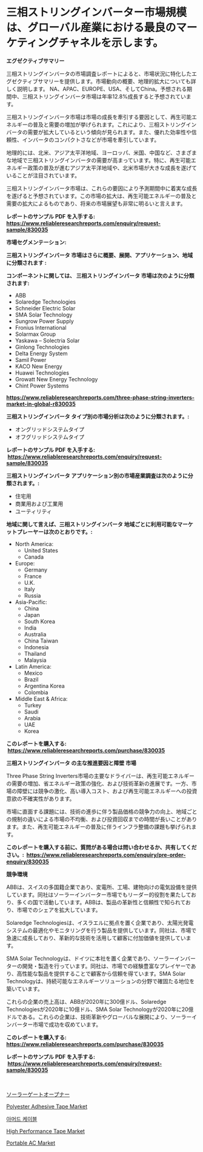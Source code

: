 <p><h1>三相ストリングインバーター市場規模は、グローバル産業における最良のマーケティングチャネルを示します。</h1></p><p><strong>エグゼクティブサマリー</strong></p>
<p><p>三相ストリングインバータの市場調査レポートによると、市場状況に特化したエグゼクティブサマリーを提供します。市場動向の概要、地理的拡大についても詳しく説明します。 NA、APAC、EUROPE、USA、そしてChina。予想される期間中、三相ストリングインバータ市場は年率12.8%成長すると予想されています。</p><p>三相ストリングインバータ市場は市場の成長を牽引する要因として、再生可能エネルギーの普及と需要の増加が挙げられます。これにより、三相ストリングインバータの需要が拡大しているという傾向が見られます。また、優れた効率性や信頼性、インバータのコンパクトさなどが市場を牽引しています。</p><p>地理的には、北米、アジア太平洋地域、ヨーロッパ、米国、中国など、さまざまな地域で三相ストリングインバータの需要が高まっています。特に、再生可能エネルギー政策の普及が進むアジア太平洋地域や、北米市場が大きな成長を遂げていることが注目されています。</p><p>三相ストリングインバータ市場は、これらの要因により予測期間中に着実な成長を遂げると予想されています。この市場の拡大は、再生可能エネルギーの普及と需要の拡大によるものであり、将来の市場展望も非常に明るいと言えます。</p></p>
<p><strong>レポートのサンプル PDF を入手する: <a href="https://www.reliableresearchreports.com/enquiry/request-sample/830035">https://www.reliableresearchreports.com/enquiry/request-sample/830035</a></strong></p>
<p><strong>市場セグメンテーション:</strong></p>
<p><strong> 三相ストリングインバータ 市場はさらに概要、展開、アプリケーション、地域に分類されます :</strong></p>
<p><strong>コンポーネントに関しては、 三相ストリングインバータ 市場は次のように分類されます: &nbsp;</strong></p>
<p><ul><li>ABB</li><li>Solaredge Technologies</li><li>Schneider Electric Solar</li><li>SMA Solar Technology</li><li>Sungrow Power Supply</li><li>Fronius International</li><li>Solarmax Group</li><li>Yaskawa – Solectria Solar</li><li>Ginlong Technologies</li><li>Delta Energy System</li><li>Samil Power</li><li>KACO New Energy</li><li>Huawei Technologies</li><li>Growatt New Energy Technology</li><li>Chint Power Systems</li></ul></p>
<p><strong><a href="https://www.reliableresearchreports.com/three-phase-string-inverters-market-in-global-r830035">https://www.reliableresearchreports.com/three-phase-string-inverters-market-in-global-r830035</a></strong></p>
<p><strong> 三相ストリングインバータ タイプ別の市場分析は次のように分類されます。:</strong></p>
<p><ul><li>オングリッドシステムタイプ</li><li>オフグリッドシステムタイプ</li></ul></p>
<p><strong>レポートのサンプル PDF を入手する: &nbsp;<a href="https://www.reliableresearchreports.com/enquiry/request-sample/830035">https://www.reliableresearchreports.com/enquiry/request-sample/830035</a></strong></p>
<p><strong> 三相ストリングインバータ アプリケーション別の市場産業調査は次のように分類されます。:</strong></p>
<p><ul><li>住宅用</li><li>商業用および工業用</li><li>ユーティリティ</li></ul></p>
<p><strong>地域に関して言えば、三相ストリングインバータ 地域ごとに利用可能なマーケットプレーヤーは次のとおりです。:</strong></p>
<p><ul>
    <li>
        North America:
        <ul>
            <li>United States</li>
            <li>Canada</li>
        </ul>
    </li>
    <li>
        Europe:
        <ul>
            <li>Germany</li>
            <li>France</li>
            <li>U.K.</li>
            <li>Italy</li>
            <li>Russia</li>
        </ul>
    </li>
    <li>
        Asia-Pacific:
        <ul>
            <li>China</li>
            <li>Japan</li>
            <li>South Korea</li>
            <li>India</li>
            <li>Australia</li>
            <li>China Taiwan</li>
            <li>Indonesia</li>
            <li>Thailand</li>
            <li>Malaysia</li>
        </ul>
    </li>
    <li>
        Latin America:
        <ul>
            <li>Mexico</li>
            <li>Brazil</li>
            <li>Argentina Korea</li>
            <li>Colombia</li>
        </ul>
    </li>
    <li>
        Middle East & Africa:
        <ul>
            <li>Turkey</li>
            <li>Saudi</li>
            <li>Arabia</li>
            <li>UAE</li>
            <li>Korea</li>
        </ul>
    </li>
    </ul></p>
<p><strong>このレポートを購入する: &nbsp;<a href="https://www.reliableresearchreports.com/purchase/830035">https://www.reliableresearchreports.com/purchase/830035</a></strong></p>
<p><strong>三相ストリングインバータ の主な推進要因と障壁 市場</strong></p>
<p><p>Three Phase String Inverters市場の主要なドライバーは、再生可能エネルギーの需要の増加、省エネルギー政策の強化、および技術革新の進展です。一方、市場の障壁には競争の激化、高い導入コスト、および再生可能エネルギーへの投資意欲の不確実性があります。</p><p>市場に直面する課題には、技術の進歩に伴う製品価格の競争力の向上、地域ごとの規制の違いによる市場の不均衡、および投資回収までの時間が長いことがあります。また、再生可能エネルギーの普及に伴うインフラ整備の課題も挙げられます。</p></p>
<p><strong>このレポートを購入する前に、質問がある場合は問い合わせるか、共有してください。:&nbsp; <a href="https://www.reliableresearchreports.com/enquiry/pre-order-enquiry/830035">https://www.reliableresearchreports.com/enquiry/pre-order-enquiry/830035</a></strong></p>
<p><strong>競争環境</strong></p>
<p><p>ABBは、スイスの多国籍企業であり、変電所、工場、建物向けの電気設備を提供しています。同社はソーラーインバーター市場でもリーダー的役割を果たしており、多くの国で活動しています。ABBは、製品の革新性と信頼性で知られており、市場でのシェアを拡大しています。</p><p>Solaredge Technologiesは、イスラエルに拠点を置く企業であり、太陽光発電システムの最適化やモニタリングを行う製品を提供しています。同社は、市場で急速に成長しており、革新的な技術を活用して顧客に付加価値を提供しています。</p><p>SMA Solar Technologyは、ドイツに本社を置く企業であり、ソーラーインバーターの開発・製造を行っています。同社は、市場での経験豊富なプレイヤーであり、高性能な製品を提供することで顧客から信頼を得ています。SMA Solar Technologyは、持続可能なエネルギーソリューションの分野で確固たる地位を築いています。</p><p>これらの企業の売上高は、ABBが2020年に300億ドル、Solaredge Technologiesが2020年に10億ドル、SMA Solar Technologyが2020年に20億ドルである。これらの企業は、技術革新やグローバルな展開により、ソーラーインバーター市場で成功を収めています。</p></p>
<p><strong>このレポートを購入する: &nbsp; <a href="https://www.reliableresearchreports.com/purchase/830035">https://www.reliableresearchreports.com/purchase/830035</a></strong></p>
<p><strong>レポートのサンプル PDF を入手する: &nbsp;<a href="https://www.reliableresearchreports.com/enquiry/request-sample/830035">https://www.reliableresearchreports.com/enquiry/request-sample/830035</a></strong><strong></strong></p>
<p>&nbsp;</p>
<p><p><a href="https://github.com/joaejkdzgyljvo6/Market-Research-Report-List-1/blob/main/306159024094.md">ソーラーゲートオープナー</a></p><p><a href="https://issuu.com/reportprime-2/docs/polyester-adhesive-tape-market-size-2030.pptx">Polyester Adhesive Tape Market</a></p><p><a href="https://github.com/vsap75a286l/Market-Research-Report-List-1/blob/main/702268421982.md">아머드 케이블</a></p><p><a href="https://issuu.com/reportprime-2/docs/high-performance-tape-market-size-2030.pptx">High Performance Tape Market</a></p><p><a href="https://view.publitas.com/reportprime-1/portable-ac-market-outlook-industry-overview-and-forecast-2024-to-2031/">Portable AC Market</a></p></p>